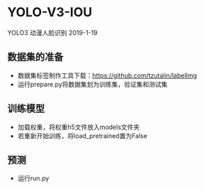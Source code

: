 # YOLO-V3-IOU
YOLO3 动漫人脸识别 2019-1-19
## 数据集的准备 
- 数据集标签制作工具下载：https://github.com/tzutalin/labelImg
- 运行prepare.py将数据集划为训练集，验证集和测试集
## 训练模型
- 加载权重，将权重h5文件放入models文件夹
- 若重新开始训练，将load_pretrained置为False
## 预测
- 运行run.py
